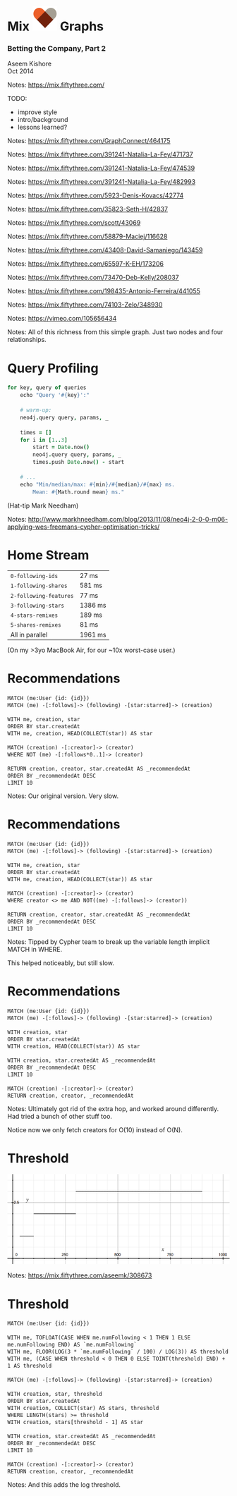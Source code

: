 <!-- .slide: class="title" -->

# <span class="mix">Mix</span> ![♥](/images/mix-neo4j/mix-remix-heart.svg) <!-- .element: class="mix-remix-heart" --> <span class="graphs">Graphs</span>

### Betting the Company, Part 2

Aseem Kishore<br/>
Oct 2014<br/>

Notes:
https://mix.fiftythree.com/

TODO:
- improve style
- intro/background
- lessons learned?


<!-- GRAPHCONNECT 2014 + MONSTERS -->

<!-- .slide: data-background="/images/mix-neo4j/graphconnect-2014.jpg" data-background-transition="slide" -->

Notes:
https://mix.fiftythree.com/GraphConnect/464175


<!-- .slide: data-background="/images/mix-neo4j/gc-monster1.jpg" data-background-transition="none" -->

Notes:
https://mix.fiftythree.com/391241-Natalia-La-Fey/471737


<!-- .slide: data-background="/images/mix-neo4j/gc-monster2.jpg" data-background-transition="none" -->

Notes:
https://mix.fiftythree.com/391241-Natalia-La-Fey/474539


<!-- .slide: data-background="/images/mix-neo4j/gc-monster3.jpg" data-background-transition="none" -->

Notes:
https://mix.fiftythree.com/391241-Natalia-La-Fey/482993


<!-- NEO FAMILY -->

<!-- .slide: data-background="/images/mix-neo4j/mix-neo0.jpg" data-background-transition="slide" -->

Notes:
https://mix.fiftythree.com/5923-Denis-Kovacs/42774


<!-- .slide: data-background="/images/mix-neo4j/mix-neo1.jpg" data-background-transition="none" -->

Notes:
https://mix.fiftythree.com/35823-Seth-H/42837


<!-- .slide: data-background="/images/mix-neo4j/mix-neo2.jpg" data-background-transition="none" -->

Notes:
https://mix.fiftythree.com/scott/43069


<!-- .slide: data-background="/images/mix-neo4j/mix-neo3.jpg" data-background-transition="none" -->

Notes:
https://mix.fiftythree.com/58879-Maciej/116628


<!-- .slide: data-background="/images/mix-neo4j/mix-neo4.jpg" data-background-transition="none" -->

Notes:
https://mix.fiftythree.com/43408-David-Samaniego/143459


<!-- .slide: data-background="/images/mix-neo4j/mix-neo5.jpg" data-background-transition="none" -->

Notes:
https://mix.fiftythree.com/65597-K-EH/173206


<!-- .slide: data-background="/images/mix-neo4j/mix-neo6.jpg" data-background-transition="none" -->

Notes:
https://mix.fiftythree.com/73470-Deb-Kelly/208037


<!-- .slide: data-background="/images/mix-neo4j/mix-neo7.jpg" data-background-transition="none" -->

Notes:
https://mix.fiftythree.com/198435-Antonio-Ferreira/441055


<!-- .slide: data-background="/images/mix-neo4j/mix-neo8.jpg" data-background-transition="none" -->

Notes:
https://mix.fiftythree.com/74103-Zelo/348930


<!-- MIX VIDEO -->

<!-- .slide: data-background="/images/mix-neo4j/mix-background-1024x768.png" data-background-transition="slide" -->

Notes:
https://vimeo.com/105656434


<!-- MIX GRAPHS -->

<!-- .slide: data-background="/images/mix-neo4j/mix-graph0-template.jpg" data-background-transition="slide" -->


<!-- .slide: data-background="/images/mix-neo4j/mix-graph1-users.jpg" data-background-transition="none" -->


<!-- .slide: data-background="/images/mix-neo4j/mix-graph2-follows.jpg" data-background-transition="none" -->


<!-- .slide: data-background="/images/mix-neo4j/mix-graph3-creation.jpg" data-background-transition="none" -->


<!-- .slide: data-background="/images/mix-neo4j/mix-graph4-remix.jpg" data-background-transition="none" -->


<!-- .slide: data-background="/images/mix-neo4j/mix-graph5-remixes.jpg" data-background-transition="none" -->


<!-- .slide: data-background="/images/mix-neo4j/mix-graph6-stars.jpg" data-background-transition="none" -->


<!-- .slide: data-background="/images/mix-neo4j/mix-graph7-user1.jpg" data-background-transition="none" -->


<!-- .slide: data-background="/images/mix-neo4j/mix-graph8-user2.jpg" data-background-transition="none" -->


<!-- .slide: data-background="/images/mix-neo4j/mix-graph9-user3.jpg" data-background-transition="none" -->


<!-- .slide: data-background="/images/mix-neo4j/mix-graph10-creation1.jpg" data-background-transition="none" -->


<!-- .slide: data-background="/images/mix-neo4j/mix-graph11-creation2.jpg" data-background-transition="none" -->


<!-- .slide: data-background="/images/mix-neo4j/mix-graph12-creation3.jpg" data-background-transition="none" -->


<!-- .slide: data-background="/images/mix-neo4j/mix-graph13-creation4.jpg" data-background-transition="none" -->


<!-- .slide: data-background="/images/mix-neo4j/mix-graph9-user3.jpg" data-background-transition="none" -->


<!-- .slide: data-background="/images/mix-neo4j/mix-graph14-user4.jpg" data-background-transition="none" -->


<!-- .slide: data-background="/images/mix-neo4j/mix-graph15-user5.jpg" data-background-transition="none" -->


<!-- .slide: data-background="/images/mix-neo4j/mix-graph6-stars.jpg" data-background-transition="none" -->

Notes:
All of this richness from this simple graph.
Just two nodes and four relationships.


# Query Profiling

```coffee
for key, query of queries
    echo "Query '#{key}':"

    # warm-up:
    neo4j.query query, params, _

    times = []
    for i in [1..3]
        start = Date.now()
        neo4j.query query, params, _
        times.push Date.now() - start

    # ...
    echo "Min/median/max: #{min}/#{median}/#{max} ms.
        Mean: #{Math.round mean} ms."
```
<!-- .element: class="fragment" -->

<aside class="fragment">(Hat-tip Mark Needham)</aside>

Notes:
http://www.markhneedham.com/blog/2013/11/08/neo4j-2-0-0-m06-applying-wes-freemans-cypher-optimisation-tricks/


# Home Stream

<table class="profile-times fragment">
    <tr>
        <td><code>0-following-ids</code></td>
        <td class="fragment">27 ms</td>
    </tr>
    <tr>
        <td><code>1-following-shares</code></td>
        <td class="fragment bad">581 ms</td>
    </tr>
    <tr>
        <td><code>2-following-features</code></td>
        <td class="fragment">77 ms</td>
    </tr
    <tr>
        <td><code>3-following-stars</code></td>
        <td class="fragment bad">1386 ms</td>
    </tr>
    <tr>
        <td><code>4-stars-remixes</code></td>
        <td class="fragment">189 ms</td>
    </tr>
    <tr>
        <td><code>5-shares-remixes</code></td>
        <td class="fragment">81 ms</td>
    </tr>
    <tr class="summary">
        <td class="fragment">All in parallel</td>
        <td class="fragment bad">1961 ms</td>
    </tr>
</table>

<aside class="fragment">(On my >3yo MacBook Air, for our ~10x worst-case user.)</aside>


# Recommendations

<!-- .slide: data-transition="fade" -->

```
MATCH (me:User {id: {id}})
MATCH (me) -[:follows]-> (following) -[star:starred]-> (creation)

WITH me, creation, star
ORDER BY star.createdAt
WITH me, creation, HEAD(COLLECT(star)) AS star

MATCH (creation) -[:creator]-> (creator)
WHERE NOT (me) -[:follows*0..1]-> (creator)

RETURN creation, creator, star.createdAt AS _recommendedAt
ORDER BY _recommendedAt DESC
LIMIT 10
```
<!-- .element: class="fragment" -->

Notes:
Our original version. Very slow.


# Recommendations

<!-- .slide: data-transition="fade" -->

```
MATCH (me:User {id: {id}})
MATCH (me) -[:follows]-> (following) -[star:starred]-> (creation)

WITH me, creation, star
ORDER BY star.createdAt
WITH me, creation, HEAD(COLLECT(star)) AS star

MATCH (creation) -[:creator]-> (creator)
WHERE creator <> me AND NOT((me) -[:follows]-> (creator))

RETURN creation, creator, star.createdAt AS _recommendedAt
ORDER BY _recommendedAt DESC
LIMIT 10
```

Notes:
Tipped by Cypher team to break up the variable length implicit MATCH in WHERE.

This helped noticeably, but still slow.


# Recommendations

<!-- .slide: data-transition="fade" -->

```
MATCH (me:User {id: {id}})
MATCH (me) -[:follows]-> (following) -[star:starred]-> (creation)

WITH creation, star
ORDER BY star.createdAt
WITH creation, HEAD(COLLECT(star)) AS star

WITH creation, star.createdAt AS _recommendedAt
ORDER BY _recommendedAt DESC
LIMIT 10

MATCH (creation) -[:creator]-> (creator)
RETURN creation, creator, _recommendedAt
```

Notes:
Ultimately got rid of the extra hop, and worked around differently.
Had tried a bunch of other stuff too.

Notice now we only fetch creators for O(10) instead of O(N).


# Threshold

![Log threshold graph](/images/mix-neo4j/log-threshold-graph.png) <!-- .element: class="fragment" -->


<!-- .slide: data-background="/images/mix-neo4j/log-threshold-derivation.jpg" data-background-transition="slide" -->

Notes:
https://mix.fiftythree.com/aseemk/308673


# Threshold

```
MATCH (me:User {id: {id}})

WITH me, TOFLOAT(CASE WHEN me.numFollowing < 1 THEN 1 ELSE me.numFollowing END) AS `me.numFollowing`
WITH me, FLOOR(LOG(3 * `me.numFollowing` / 100) / LOG(3)) AS threshold
WITH me, (CASE WHEN threshold < 0 THEN 0 ELSE TOINT(threshold) END) + 1 AS threshold

MATCH (me) -[:follows]-> (following) -[star:starred]-> (creation)

WITH creation, star, threshold
ORDER BY star.createdAt
WITH creation, COLLECT(star) AS stars, threshold
WHERE LENGTH(stars) >= threshold
WITH creation, stars[threshold - 1] AS star

WITH creation, star.createdAt AS _recommendedAt
ORDER BY _recommendedAt DESC
LIMIT 10

MATCH (creation) -[:creator]-> (creator)
RETURN creation, creator, _recommendedAt
```
<!-- .element: class="fragment" -->

Notes:
And this adds the log threshold.
